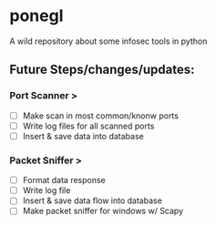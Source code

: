 # ponegl
A wild repository about some infosec tools in python

## Future Steps/changes/updates:
### Port Scanner >
- [ ] Make scan in most common/knonw ports
- [ ] Write log files for all scanned ports
- [ ] Insert & save data into database

### Packet Sniffer >
- [ ] Format data response
- [ ] Write log file
- [ ] Insert & save data flow into database
- [ ] Make packet sniffer for windows w/ Scapy
